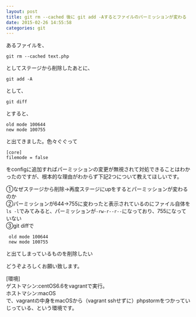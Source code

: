 ```yaml
---
layout: post
title: git rm --cached 後に git add -Aするとファイルのパーミッションが変わる
date: 2015-02-26 14:55:58
categories: git
---
```

<p>あるファイルを、</p>

<pre><code>git rm --cached text.php
</code></pre>

<p>としてステージから削除したあとに、</p>

<pre><code>git add -A
</code></pre>

<p>として、</p>

<pre><code>git diff 
</code></pre>

<p>とすると、</p>

<pre><code>old mode 100644
new mode 100755
</code></pre>

<p>と出てきました。色々ぐぐって</p>

<pre><code>[core]
filemode = false
</code></pre>

<p>をconfigに追加すればパーミッションの変更が無視されて対処できることはわかったのですが、根本的な理由がわからず下記2つについて教えてほしいです。</p>

<p>①なぜステージから削除→再度ステージにupをするとパーミッションが変わるのか<br>
②パーミッションが644→755に変わったと表示されているのにファイル自体を<code>ls -l</code>でみてみると、パーミッションが<code>-rw-r--r--</code>になっており、755になっていない<br>
③git diffで</p>

<pre><code> old mode 100644
 new mode 100755
</code></pre>

<p>と出てしまっているものを削除したい</p>

<p>どうぞよろしくお願い致します。</p>

<p>[環境]<br>
ゲストマシン:centOS6.6をvagrantで実行。<br>
ホストマシン:macOS<br>
で、vagrantの中身をmacOSから（vagrant sshせずに）phpstormをつかっていじっている、という環境です。</p>
